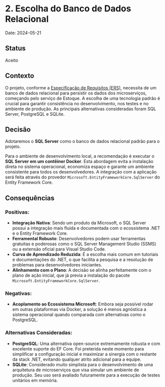 # 2. Escolha do Banco de Dados Relacional

Date: 2024-05-21

## Status

Aceito

## Contexto

O projeto, conforme a [Especificação de Requisitos (ERS)](../especificacao-requisitos-ERS.md), necessita de um banco de dados relacional para persistir os dados dos microserviços, começando pelo serviço de Estoque. A escolha de uma tecnologia padrão é crucial para garantir consistência no desenvolvimento, nos testes e no ambiente de produção. As principais alternativas consideradas foram SQL Server, PostgreSQL e SQLite.

## Decisão

Adotaremos o **SQL Server** como o banco de dados relacional padrão para o projeto.

Para o ambiente de desenvolvimento local, a recomendação é executar o **SQL Server em um contêiner Docker**. Esta abordagem evita a instalação direta no sistema operacional, economiza espaço e garante um ambiente consistente para todos os desenvolvedores. A integração com a aplicação será feita através do provedor `Microsoft.EntityFrameworkCore.SqlServer` do Entity Framework Core.

## Consequências

### Positivas:

- **Integração Nativa**: Sendo um produto da Microsoft, o SQL Server possui a integração mais fluida e documentada com o ecossistema .NET e o Entity Framework Core.
- **Ferramental Robusto**: Desenvolvedores podem usar ferramentas gratuitas e poderosas como o SQL Server Management Studio (SSMS) ou a extensão oficial para Visual Studio Code.
- **Curva de Aprendizado Reduzida**: É a escolha mais comum em tutoriais e documentações do .NET, o que facilita a pesquisa e a resolução de problemas para desenvolvedores iniciantes.
- **Alinhamento com o Plano**: A decisão se alinha perfeitamente com o plano de ação inicial, que já previa a instalação do pacote `Microsoft.EntityFrameworkCore.SqlServer`.

### Negativas:

- **Acoplamento ao Ecossistema Microsoft**: Embora seja possível rodar em outras plataformas via Docker, a solução é menos agnóstica a sistema operacional quando comparada com alternativas como o PostgreSQL.

### Alternativas Consideradas:

- **PostgreSQL**: Uma alternativa open-source extremamente robusta e com excelente suporte do EF Core. Foi preterida neste momento para simplificar a configuração inicial e maximizar a sinergia com o restante da stack .NET, evitando qualquer atrito adicional para a equipe.
- **SQLite**: Considerado muito simplista para o desenvolvimento de uma arquitetura de microserviços que visa simular um ambiente de produção. Seu uso será avaliado futuramente para a execução de testes unitários em memória.

